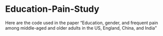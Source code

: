 # Education-Pain-Study
Here are the code used in the paper “Education, gender, and frequent pain among middle-aged and older adults in the US, England, China, and India”
